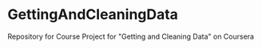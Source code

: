 GettingAndCleaningData
======================

Repository for Course Project for "Getting and Cleaning Data" on Coursera
